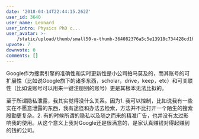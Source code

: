 ```yaml
---
date: '2018-04-14T22:44:15.262Z'
user_id: 3640
user_name: Leonard
user_intro: Physics PhD c...
user_avatar: >-
    /static/upload/thumb/small50-u-thumb-364082376a5c5e13918c734428cd1b6496b81351859d.png
upvote: 7
downvote: 0
comments: []
---
```


Google作为搜索引擎的准确性和实时更新性是小公司拍马莫及的，而其账号的可扩展性（比如说Google旗下的诸多东西，scholar，drive，keep，etc）和可关联性（比如说账号可以用来一键注册别的账号）更是其根本无法比拟的。

至于所谓隐私泄露，我其实觉得没什么关系。因为1. 我可以控制，比如说我有一些实在不愿意泄露的东西，我有途径和办法去检索，方法并不比打开一个陌生的搜索殷勤更复杂。2. 有的时候所谓的隐私以及随之而来的精准广告，也并没有太过影响我的使用。从这个意义上我对Google还是很满意的，是家认真赚钱对得起赚到的钱的公司。
